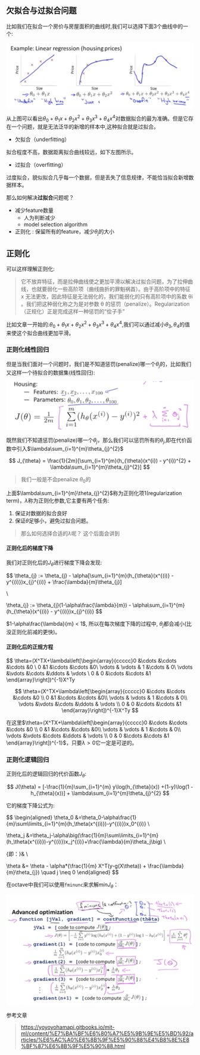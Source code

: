 
## 欠拟合与过拟合问题

比如我们在拟合一个房价与房屋面积的曲线时,我们可以选择下面3个曲线中的一个:

![pic1](pic/pic1.png)

从上图可以看出$\theta_{0}+\theta_{1}x+\theta_{2}x^{2}+\theta_{3}x^{3}+\theta_{4}x^{4}$对数据拟合的最为准确。但是它存在一个问题，就是无法泛华的新增的样本中,这种拟合就是过拟合。

- 欠拟合（underfitting）
  
拟合程度不高，数据距离拟合曲线较远，如下左图所示。

- 过拟合（overfitting）

过度拟合，貌似拟合几乎每一个数据，但是丢失了信息规律，不能恰当拟合新增数据样本。

那么如何解决**过拟合**问题呢？

- 减少feature数量
    - 人为判断减少
    - model selection algorithm
- 正则化 : 保留所有的feature，减少$\theta_{j}$的大小
  
## 正则化

可以这样理解正则化:

>它不放弃特征，而是拉伸曲线使之更加平滑以解决过拟合问题，为了拉伸曲线，也就要弱化一些高阶项（曲线曲折的罪魁祸首）。由于高阶项中的特征  x  无法更改，因此特征是无法弱化的，我们能弱化的只有高阶项中的系数  θi 。我们把这种弱化称之为是对参数  θ  的惩罚（penalize）。Regularization（正规化）正是完成这样一种惩罚的“侩子手”

比如文章一开始的:$\theta_{0}+\theta_{1}x+\theta_{2}x^{2}+\theta_{3}x^{3}+\theta_{4}x^{4}$,我们可以通过减小$\theta_{3},\theta_{4}$的值来使这个拟合曲线更加平滑。

### 正则化线性回归

但是当我们面对一个问题时，我们是不知道惩罚(penalize)哪一个$\theta_{j}$的，比如我们又这样一个待拟合的数据集(线性回归):

![pic2](pic/pic2.png)

既然我们不知道惩罚(penalize)哪一个$\theta_{j}$，那么我们可以惩罚所有的$\theta_{j}$,即在代价函数中引入$\lambda\sum_{i=1}^{m}\theta_{j}^{2}$

$$
J_{\theta} = \frac{1}{2m}[\sum_{i=1}^{m}(h_{\theta}(x^{i}) - y^{i})^{2} + \lambda\sum_{i=1}^{m}\theta_{j}^{2}]
$$

>我们一般是不会penalize $\theta_{0}$的

上面$\lambda\sum_{i=1}^{m}\theta_{j}^{2}$称为正则化项1(regularization term)，$\lambda$称为正则化参数,它主要有两个任务:

1. 保证对数据的拟合良好
2. 保证$\theta$足够小，避免过拟合问题。

>那么如何选择合适的$\lambda$呢？ 这个后面会讲到

#### 正则化后的梯度下降

我们对正则化后的$J_{\theta}$进行梯度下降会发现:

$$
 \theta_{j} := \theta_{j} - \alpha[\sum_{i=1}^{m}(h_{\theta}(x^{(i)} - y^{(i)})x_{j}^{(i)} + \frac{\lambda}{m}\theta_{j}]

\\

  \theta_{j} := \theta_{j}(1-\alpha\frac{\lambda}{m}) - \alpha\sum_{i=1}^{m}(h_{\theta}(x^{(i)} - y^{(i)})x_{j}^{(i)}
$$

$1-\alpha\frac{\lambda}{m} < 1$, 所以在每次梯度下降的过程中, $\theta_{j}$都会减小(比没正则化前减的更快)。

#### 正则化后的正规方程

$$
\theta=(X^TX+\lambda\left[\begin{array}{ccccc}0 &\cdots &\cdots &\cdots &0 \\ 0 &1 &\cdots &\cdots &0\\ \vdots & \vdots & 1 &\cdots & 0\\ \vdots &\vdots &\cdots &\ddots & \vdots \\ 0 & 0 &\cdots &\cdots &1 \end{array}\right])^{-1}X^Ty

$$
\theta=(X^TX+\lambda\left[\begin{array}{ccccc}0 &\cdots &\cdots &\cdots &0 \\ 0 &1 &\cdots &\cdots &0\\ \vdots & \vdots & 1 &\cdots & 0\\ \vdots &\vdots &\cdots &\ddots & \vdots \\ 0 & 0 &\cdots &\cdots &1 \end{array}\right])^{-1}X^Ty
$$

在这里$\theta=(X^TX+\lambda\left[\begin{array}{ccccc}0 &\cdots &\cdots &\cdots &0 \\ 0 &1 &\cdots &\cdots &0\\ \vdots & \vdots & 1 &\cdots & 0\\ \vdots &\vdots &\cdots &\ddots & \vdots \\ 0 & 0 &\cdots &\cdots &1 \end{array}\right])^{-1}$，只要$\lambda > 0$它一定是可逆的。

### 正则化逻辑回归

正则化后的逻辑回归的代价函数$J_{\theta}$:

$$
J(\theta) = [-\frac{1}{m}\sum_{i=1}^{m} y\log(h_{\theta}(x)) +(1-y)\log(1 - h_{\theta}(x))] + \lambda\sum_{i=1}^{m}\theta_{j}^{2}
$$

它的梯度下降公式为:

$$
\begin{aligned}
\theta_0 &=\theta_0-\alpha\frac{1}{m}\sum\limits_{i=1}^{m}(h_\theta(x^{(i)})-y^{(i)})x_0^{(i)} \\

\theta_j &=\theta_j-\alpha\big(\frac{1}{m}\sum\limits_{i=1}^{m}(h_\theta(x^{(i)})-y^{(i)})x_j^{(i)}+\frac{\lambda}{m}\theta_j\big) \\

{即：}& \\

\theta &= \theta - \alpha*(\frac{1}{m} X^T(y-g(X\theta)) + \frac{\lambda}{m}\theta_{j}) \quad j \neq 0
\end{aligned}
$$


在octave中我们可以使用`fminunc`来求解$minJ_{\theta}$：

![pic3](pic/pic3.png)


参考文章
>https://yoyoyohamapi.gitbooks.io/mit-ml/content/%E7%BA%BF%E6%80%A7%E5%9B%9E%E5%BD%92/articles/%E6%AC%A0%E6%8B%9F%E5%90%88%E4%B8%8E%E8%BF%87%E6%8B%9F%E5%90%88.html